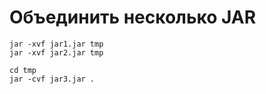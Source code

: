 # Объединить несколько JAR

```
jar -xvf jar1.jar tmp
jar -xvf jar2.jar tmp

cd tmp
jar -cvf jar3.jar .
```

